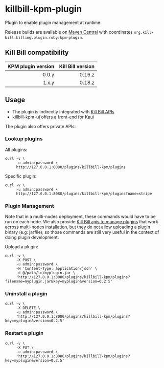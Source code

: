 # killbill-kpm-plugin

Plugin to enable plugin management at runtime.

Release builds are available on [Maven Central](http://search.maven.org/#search%7Cga%7C1%7Cg%3A%22org.kill-bill.billing.plugin.ruby%22%20AND%20a%3A%22kpm-plugin%22) with coordinates `org.kill-bill.billing.plugin.ruby:kpm-plugin`.

Kill Bill compatibility
-----------------------

| KPM plugin version | Kill Bill version |
| -----------------: | ----------------: |
| 0.0.y              | 0.16.z            |
| 1.x.y              | 0.18.z            |


Usage
-----

* The plugin is indirectly integrated with [Kill Bill APIs](https://github.com/killbill/killbill-docs/blob/v3/userguide/tutorials/plugin_management.adoc)
* [killbill-kpm-ui](https://github.com/killbill/killbill-kpm-ui) offers a front-end for Kaui

The plugin also offers private APIs:

### Lookup plugins

All plugins:

```
curl -v \
     -u admin:password \
     http://127.0.0.1:8080/plugins/killbill-kpm/plugins
```

Specific plugin:

```
curl -v \
     -u admin:password \
     http://127.0.0.1:8080/plugins/killbill-kpm/plugins?name=stripe
```

### Plugin Management

Note that in a multi-nodes deployment, these commands would have to be run on each node. We also provide [Kill Bill apis to manage plugins](http://docs.killbill.io/0.16/plugin_management.html) that work across multi-nodes installation, but they do not allow uploading a plugin binary (e.g: jarfile), so those commands are still very useful in the context of doing plugin development.


Upload a plugin:

```
curl -v \
     -X POST \
     -u admin:password \
     -H 'Content-Type: application/json' \
     -d @/path/to/myplugin.jar \
     'http://127.0.0.1:8080/plugins/killbill-kpm/plugins?filename=myplugin.jar&key=myplugin&version=0.2.5'
```

### Uninstall a plugin

```
curl -v \
     -X DELETE \
     -u admin:password \
     'http://127.0.0.1:8080/plugins/killbill-kpm/plugins?key=myplugin&version=0.2.5'
```

### Restart a plugin

```
curl -v \
     -X PUT \
     -u admin:password \
     'http://127.0.0.1:8080/plugins/killbill-kpm/plugins?key=myplugin&version=0.2.5'
```
